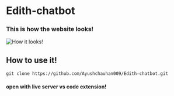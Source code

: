 # Edith-chatbot

### This is how the website looks!

![How it looks!](https://i.imgur.com/d4R2uNY.png)


## How to use it!

```
git clone https://github.com/Ayushchauhan009/Edith-chatbot.git
```
#### open with live server vs code extension!
